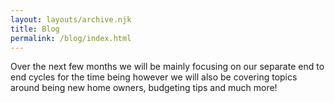 ```yaml
---
layout: layouts/archive.njk
title: Blog
permalink: /blog/index.html
---
```

Over the next few months we will be mainly focusing on our separate end to end cycles for the time being however we will also be covering topics around being new home owners, budgeting tips and much more!